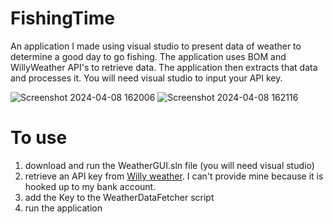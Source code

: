 # FishingTime
An application I made using visual studio to present data of weather to determine a good day to go fishing. The application uses BOM and WillyWeather API's to retrieve data. The application then extracts that data and processes it. You will need visual studio to input your API key.

![Screenshot 2024-04-08 162006](https://github.com/Daznl/FishingTime/assets/128208162/bc65d549-8f48-4c4a-99b5-ae59c6370dbd)
![Screenshot 2024-04-08 162116](https://github.com/Daznl/FishingTime/assets/128208162/3d65af3f-0354-42ab-8983-7449c32931f0)

# To use
1. download and run the WeatherGUI.sln file (you will need visual studio)
2. retrieve an API key from [Willy weather](https://www.willyweather.com.au/). I can't provide mine because it is hooked up to my bank account.
3. add the Key to the WeatherDataFetcher script
4. run the application
